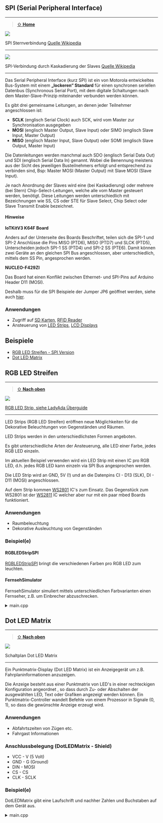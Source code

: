 ## SPI (Serial Peripheral Interface)
***

> [⇧ **Home**](https://github.com/iotkitv3/intro)

![](https://raw.githubusercontent.com/iotkitv3/intro/main/images/SPI.png)

SPI Sternverbindung [Quelle Wikipedia](http://de.wikipedia.org/wiki/Serial_Peripheral_Interface)

- - -

![](https://raw.githubusercontent.com/iotkitv3/intro/main/images/SPI2.png) 

SPI-Verbindung durch Kaskadierung der Slaves [Quelle Wikipedia](http://de.wikipedia.org/wiki/Serial_Peripheral_Interface) 

- - -

Das Serial Peripheral Interface (kurz SPI) ist ein von Motorola entwickeltes Bus-System mit einem **„lockeren“ Standard** für einen synchronen seriellen Datenbus (Synchronous Serial Port), mit dem digitale Schaltungen nach dem Master-Slave-Prinzip miteinander verbunden werden können.

Es gibt drei gemeinsame Leitungen, an denen jeder Teilnehmer angeschlossen ist:

*   **SCLK** (englisch Serial Clock) auch SCK, wird vom Master zur Synchronisation ausgegeben
*   **MOSI** (englisch Master Output, Slave Input) oder SIMO (englisch Slave Input, Master Output)
*   **MISO** (englisch Master Input, Slave Output) oder SOMI (englisch Slave Output, Master Input)

Die Datenleitungen werden manchmal auch SDO (englisch Serial Data Out) und SDI (englisch Serial Data In) genannt. Wobei die Benennung meistens aus der Sicht des jeweiligen Busteilnehmers erfolgt und entsprechend zu verbinden sind, Bsp: Master MOSI (Master Output) mit Slave MOSI (Slave Input).

Je nach Anordnung der Slaves wird eine (bei Kaskadierung) oder mehrere (bei Stern) Chip-Select-Leitungen, welche alle vom Master gesteuert werden, benötigt. Diese Leitungen werden unterschiedlich mit Bezeichnungen wie SS, CS oder STE für Slave Select, Chip Select oder Slave Transmit Enable bezeichnet.

#### Hinweise

**IoTKitV3 K64F Board**

Anders auf der Unterseite des Boards Beschriftet, teilen sich die SPI-1 und SPI-2 Anschlüsse die Pins MISO (PTD6), MISO (PTD7) und SLCK (PTD5), Unterscheiden jedoch SPI-1 SS (PTD4) und SPI-2 SS (PTE6). Damit können zwei Geräte an den gleichen SPI Bus angeschlossen, aber unterschiedlich, mittels dem SS Pin, angesprochen werden.

**NUCLEO-F429ZI**

Das Board hat einen Konflikt zwischen Ethernet- und SPI-Pins auf Arduino Header D11 (MOSI).

Deshalb muss für die SPI Beispiele der Jumper JP6 geöffnet werden, siehe auch [hier](https://os.mbed.com/teams/ST/wiki/Nucleo-144pins-ethernet-spi-conflict). 

### Anwendungen 

*   Zugriff auf [SD Karten](http://de.wikipedia.org/wiki/SD-Karte), [RFID Reader](http://de.wikipedia.org/wiki/RFID)
*   Ansteuerung von [LED Strips](https://os.mbed.com/components/Pololu-Addressable-RGB-LED-Strip/), [LCD Displays](http://developer.mbed.org/users/dreschpe/code/SPI_TFT_ILI9341/)

## Beispiele

* [RGB LED Streifen - SPI Version](#rgb-led-streifen)
* [Dot LED Matrix](#dot-led-matrix)


## RGB LED Streifen
***

> [⇧ **Nach oben**](#beispiele)

![](https://raw.githubusercontent.com/iotkitv3/intro/main/images/actors/LedStrips.png)

[RGB LED Strip, siehe LadyAda Überguide](https://learn.adafruit.com/adafruit-neopixel-uberguide) 

- - -

LED Strips (RGB LED Streifen) eröffnen neue Möglichkeiten für die Dekorative Beleuchtungen von Gegenständen und Räumen.

LED Strips werden in den unterschiedlichsten Formen angeboten.

Es gibt unterschiedliche Arten der Ansteuerung, alle LED einer Farbe, jedes RGB LED einzeln.

Im aktuellen Beispiel verwenden wird ein LED Strip mit einen IC pro RGB LED, d.h. jedes RGB LED kann einzeln via SPI Bus angesprochen werden.

Die LED Strip wird an GND, 5V (!) und an die Datenpins CI - D13 (SLK), DI - D11 (MOSI) angeschlossen.

Auf dem Strip kommen [WS2801](http://www.adafruit.com/datasheets/WS2801.pdf) IC&#039;s zum Einsatz. Das Gegenstück zum WS2801 ist der [WS2811](https://www.adafruit.com/datasheets/WS2811.pdf) IC welcher aber nur mit ein paar mbed Boards funktioniert.

### Anwendungen 

*   Raumbeleuchtung
*   Dekorative Ausleuchtung von Gegenständen

### Beispiel(e)

#### RGBLEDStripSPI

[RGBLEDStripSPI](main.cpp) bringt die verschiedenen Farben pro RGB LED zum leuchten.

#### FernsehSimulator

FernsehSimulator simuliert mittels unterschiedlichen Farbvarianten einen Fernseher, z.B. um Einbrecher abzuschrecken.

<details><summary>main.cpp</summary> 

    /** Zahlfallszahlen erzeugen und damit Fernsehsimulator fuettern
    */
    #include "mbed.h"
    #include <time.h>
    
    SPI spi( MBED_CONF_IOTKIT_LED_SPI_MOSI, NC, MBED_CONF_IOTKIT_LED_SPI_SCLK ); // mosi, miso, sclk
    
    /** 3 x 3 Werte */
    unsigned int strip[9];
    
    void writeLED()
    {
        for ( int p = 0; p < 9; p++ )
            spi.write( strip[p] );
    }
    
    void clearLED()
    {
        for ( int p = 0; p < 9; p++ ) 
        {
            strip[p] = 0;
            spi.write( strip[p] );
        }
    }
    
    int main()
    {
        printf( "LED Strip Test \n" );
         
        spi.format( 8,0 );
        spi.frequency( 800000 );
    
        clearLED();
        time_t t;
        time(&t);
        srand( (unsigned int)t );              /* Zufallsgenerator initialisieren */
    
        while   ( 1 )
        {
            for ( int i = 0; i < 9; i++ )
                strip[i] = rand() % 64 + 1;
                
            writeLED();
            thread_sleep_for( 200 );
        }
    }

</p></details>

## Dot LED Matrix
***

> [⇧ **Nach oben**](#beispiele)

![](https://raw.githubusercontent.com/iotkitv3/intro/main/images/actors/DotLEDMatrix.png) 

Schaltplan Dot LED Matrix

- - -

Ein Punktmatrix-Display (Dot LED Matrix) ist ein Anzeigegerät um z.B. Fahrplaninformationen anzuzeigen.

Die Anzeige besteht aus einer Punktmatrix von LED&#039;s in einer rechteckigen Konfiguration angeordnet , so dass durch Zu- oder Abschalten der ausgewählten LED, Text oder Grafiken angezeigt werden können. Ein Punktmatrix-Controller wandelt Befehle von einem Prozessor in Signale (0, 1), so dass die gewünschte Anzeige erzeugt wird.

### Anwendungen 

*   Abfahrtszeiten von Zügen etc.
*   Fahrgast Informationen

### Anschlussbelegung (DotLEDMatrix - Shield) 

*   VCC - V (5 Volt)
*   GND - G (Ground)
*   DIN - MOSI 
*   CS - CS
*   CLK - SCLK 

### Beispiel(e)

DotLEDMatrix gibt eine Laufschrift und nachher Zahlen und Buchstaben auf dem Gerät aus.

<details><summary>main.cpp</summary>  

    /** Beispiel fuer die Dot LED Matrix Ansteuerung
    */
    #include "mbed.h"
    #include "Driver.h"
    
    // Dot LED Matrix Driver (SPI-2 Anschluss)
    LMDriver matrix( MBED_CONF_IOTKIT_DOTLED_MOSI, MBED_CONF_IOTKIT_DOTLED_MISO, MBED_CONF_IOTKIT_DOTLED_SCLK, MBED_CONF_IOTKIT_DOTLED_SS );
    
    int main()
    {
        matrix.Setup();
        // Scrollgeschwindigkeit
        matrix.SetWaitTime( 400 );
    
        while   ( 1 )
        {
            // String welcher scrollend dargestellt wird.
            printf( "Ein Text welche auf dem Display erscheint\r\n" );
            matrix.DisplayString( "Das ist ein Test mit 26.3C" );
            thread_sleep_for( 1000 );
            
            // Alfabet anzeigen
            for ( unsigned char i = '0'; i <= 'z'; i++ )
            {
                matrix.DisplayChar( i );
                thread_sleep_for( 500 );
            }
        }
    }

</p></details>

